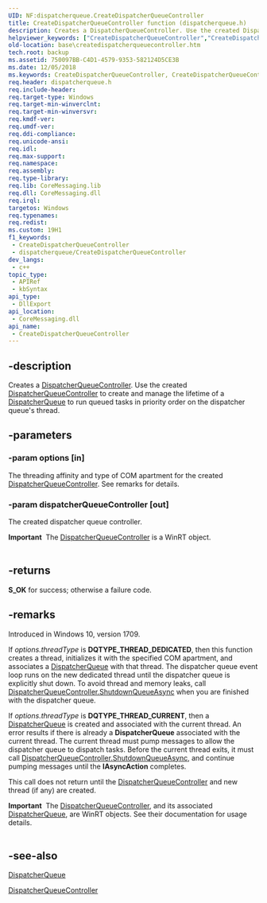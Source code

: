 ```yaml
---
UID: NF:dispatcherqueue.CreateDispatcherQueueController
title: CreateDispatcherQueueController function (dispatcherqueue.h)
description: Creates a DispatcherQueueController. Use the created DispatcherQueueController to create and manage the lifetime of a DispatcherQueue to run queued tasks in priority order on the dispatcher queue's thread.
helpviewer_keywords: ["CreateDispatcherQueueController","CreateDispatcherQueueController function","base.createdispatcherqueuecontroller","dispatcherqueue/CreateDispatcherQueueController"]
old-location: base\createdispatcherqueuecontroller.htm
tech.root: backup
ms.assetid: 750097BB-C4D1-4579-9353-582124D5CE3B
ms.date: 12/05/2018
ms.keywords: CreateDispatcherQueueController, CreateDispatcherQueueController function, base.createdispatcherqueuecontroller, dispatcherqueue/CreateDispatcherQueueController
req.header: dispatcherqueue.h
req.include-header: 
req.target-type: Windows
req.target-min-winverclnt: 
req.target-min-winversvr: 
req.kmdf-ver: 
req.umdf-ver: 
req.ddi-compliance: 
req.unicode-ansi: 
req.idl: 
req.max-support: 
req.namespace: 
req.assembly: 
req.type-library: 
req.lib: CoreMessaging.lib
req.dll: CoreMessaging.dll
req.irql: 
targetos: Windows
req.typenames: 
req.redist: 
ms.custom: 19H1
f1_keywords:
 - CreateDispatcherQueueController
 - dispatcherqueue/CreateDispatcherQueueController
dev_langs:
 - c++
topic_type:
 - APIRef
 - kbSyntax
api_type:
 - DllExport
api_location:
 - CoreMessaging.dll
api_name:
 - CreateDispatcherQueueController
---
```


## -description

Creates a <a href="/uwp/api/windows.system.dispatcherqueuecontroller">DispatcherQueueController</a>. Use the created <a href="/uwp/api/windows.system.dispatcherqueuecontroller">DispatcherQueueController</a> to create and manage the lifetime of a <a href="/uwp/api/windows.system.dispatcherqueue">DispatcherQueue</a> to run queued tasks in priority order on the dispatcher queue's thread.

## -parameters

### -param options [in]

The threading affinity and type of COM apartment for the created <a href="/uwp/api/windows.system.dispatcherqueuecontroller">DispatcherQueueController</a>. See remarks for details.

### -param dispatcherQueueController [out]

The created dispatcher queue controller. 

<div class="alert"><b>Important</b>  The <a href="/uwp/api/windows.system.dispatcherqueuecontroller">DispatcherQueueController</a> is a WinRT object.</div>
<div> </div>

## -returns

<b>S_OK</b> for success; otherwise a failure code.

## -remarks

Introduced in Windows 10, version 1709.

If <i>options.threadType</i> is <b>DQTYPE_THREAD_DEDICATED</b>, then this function
creates a thread, initializes it with the specified COM apartment,
and associates a <a href="/uwp/api/windows.system.dispatcherqueue">DispatcherQueue</a> with that thread.
The dispatcher queue event loop runs on the new dedicated thread until the dispatcher queue is explicitly shut down.
To avoid thread and memory leaks,
call <a href="/uwp/api/windows.system.dispatcherqueuecontroller.shutdownqueueasync">DispatcherQueueController.ShutdownQueueAsync</a>
when you are finished with the dispatcher queue.

If <i>options.threadType</i> is <b>DQTYPE_THREAD_CURRENT</b>, then a
<a href="/uwp/api/windows.system.dispatcherqueue">DispatcherQueue</a> is created and associated with the current thread.
An error results if there is already a <b>DispatcherQueue</b> associated with the current thread.
The current thread must pump messages to allow the dispatcher queue to dispatch tasks.
Before the current thread exits, it must call
<a href="/uwp/api/windows.system.dispatcherqueuecontroller.shutdownqueueasync">DispatcherQueueController.ShutdownQueueAsync</a>,
and continue pumping messages until the <b>IAsyncAction</b> completes.

This call does not return until the <a href="/uwp/api/windows.system.dispatcherqueuecontroller">DispatcherQueueController</a> and new thread (if any) are created.

<div class="alert"><b>Important</b>  The <a href="/uwp/api/windows.system.dispatcherqueuecontroller">DispatcherQueueController</a>, and its associated <a href="/uwp/api/windows.system.dispatcherqueue">DispatcherQueue</a>, are WinRT objects. See their documentation for usage details.</div>
<div> </div>

## -see-also

<a href="/uwp/api/windows.system.dispatcherqueue">DispatcherQueue</a>



<a href="/uwp/api/windows.system.dispatcherqueuecontroller">DispatcherQueueController</a>
